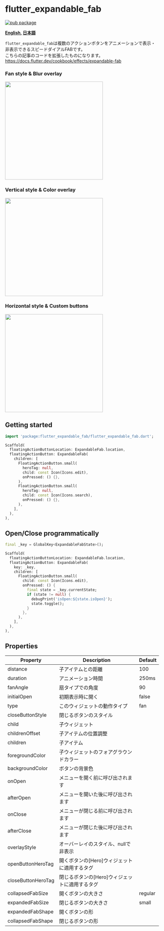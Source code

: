 # flutter_expandable_fab

[![pub package](https://img.shields.io/pub/v/flutter_expandable_fab.svg)](https://pub.dartlang.org/packages/flutter_expandable_fab)


**[English](https://github.com/zuvola/flutter_expandable_fab/blob/master/README.md), [日本語](https://github.com/zuvola/flutter_expandable_fab/blob/master/README_jp.md)**


`flutter_expandable_fab`は複数のアクションボタンをアニメーションで表示・非表示できるスピードダイアルFABです。  
こちらの記事のコードを拡張したものになります。  
https://docs.flutter.dev/cookbook/effects/expandable-fab


### Fan style & Blur overlay

<img src="https://github.com/zuvola/flutter_expandable_fab/blob/master/example/ss/fan.gif?raw=true" width="320px"/>

### Vertical style & Color overlay

<img src="https://github.com/zuvola/flutter_expandable_fab/blob/master/example/ss/up.gif?raw=true" width="320px"/>

### Horizontal style & Custom buttons

<img src="https://github.com/zuvola/flutter_expandable_fab/blob/master/example/ss/left.gif?raw=true" width="320px"/>

## Getting started

```dart
import 'package:flutter_expandable_fab/flutter_expandable_fab.dart';

Scaffold(
  floatingActionButtonLocation: ExpandableFab.location,
  floatingActionButton: ExpandableFab(
    children: [
      FloatingActionButton.small(
        heroTag: null,
        child: const Icon(Icons.edit),
        onPressed: () {},
      ),
      FloatingActionButton.small(
        heroTag: null,
        child: const Icon(Icons.search),
        onPressed: () {},
      ),
    ],
  ),
),

```


## Open/Close programmatically

```dart
final _key = GlobalKey<ExpandableFabState>();

Scaffold(
  floatingActionButtonLocation: ExpandableFab.location,
  floatingActionButton: ExpandableFab(
    key: _key,
    children: [
      FloatingActionButton.small(
        child: const Icon(Icons.edit),
        onPressed: () {
          final state = _key.currentState;
          if (state != null) {
            debugPrint('isOpen:${state.isOpen}');
            state.toggle();
          }
        },
      ),
    ],
  ),
),

```


## Properties

| Property |Description| Default |
| --- | ---- | --- |
| distance | 子アイテムとの距離 | 100 |
| duration | アニメーション時間 | 250ms |
| fanAngle | 扇タイプでの角度 | 90 |
| initialOpen | 初期表示時に開く | false |
| type | このウィジェットの動作タイプ | fan |
| closeButtonStyle | 閉じるボタンのスタイル |  |
| child | 子ウィジェット |  |
| childrenOffset | 子アイテムの位置調整 |  |
| children | 子アイテム |  |
| foregroundColor | 子ウィジェットのフォアグラウンドカラー |  |
| backgroundColor | ボタンの背景色 |  |
| onOpen | メニューを開く前に呼び出されます |  |
| afterOpen | メニューを開いた後に呼び出されます |  |
| onClose | メニューが閉じる前に呼び出されます |  |
| afterClose | メニューが閉じた後に呼び出されます |  |
| overlayStyle | オーバーレイのスタイル、nullで非表示 |  |
| openButtonHeroTag | 開くボタンの[Hero]ウィジェットに適用するタグ |  |
| closeButtonHeroTag | 閉じるボタンの[Hero]ウィジェットに適用するタグ |  |
| collapsedFabSize | 開くボタンの大きさ | regular |
| expandedFabSize | 閉じるボタンの大きさ | small |
| expandedFabShape | 開くボタンの形 |  |
| collapsedFabShape | 閉じるボタンの形 |  |
